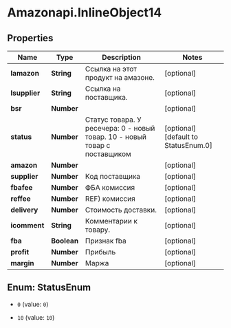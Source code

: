 # Amazonapi.InlineObject14

## Properties

Name | Type | Description | Notes
------------ | ------------- | ------------- | -------------
**lamazon** | **String** | Ссылка на этот продукт на амазоне. | [optional] 
**lsupplier** | **String** | Ссылка на поставщика. | [optional] 
**bsr** | **Number** |  | [optional] 
**status** | **Number** |  Статус товара. У ресечера: 0 - новый товар.  10 - новый товар с поставщиком | [optional] [default to StatusEnum.0]
**amazon** | **Number** |  | [optional] 
**supplier** | **Number** | Код поставщика | [optional] 
**fbafee** | **Number** | ФБА комиссия | [optional] 
**reffee** | **Number** | REF) комиссия | [optional] 
**delivery** | **Number** | Стоимость доставки. | [optional] 
**icomment** | **String** | Комментарии к товару. | [optional] 
**fba** | **Boolean** | Признак fba | [optional] 
**profit** | **Number** | Прибыль | [optional] 
**margin** | **Number** | Маржа | [optional] 



## Enum: StatusEnum


* `0` (value: `0`)

* `10` (value: `10`)




